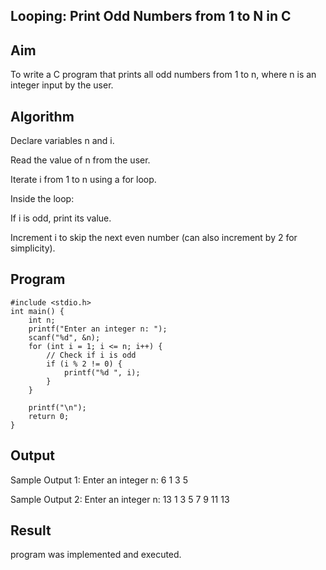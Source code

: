 ## Looping: Print Odd Numbers from 1 to N in C
## Aim
To write a C program that prints all odd numbers from 1 to n, where n is an integer input by the user.

## Algorithm
Declare variables n and i.

Read the value of n from the user.

Iterate i from 1 to n using a for loop.

Inside the loop:

If i is odd, print its value.

Increment i to skip the next even number (can also increment by 2 for simplicity).

## Program
```
#include <stdio.h>
int main() {
    int n;
    printf("Enter an integer n: ");
    scanf("%d", &n);
    for (int i = 1; i <= n; i++) {
        // Check if i is odd
        if (i % 2 != 0) {
            printf("%d ", i);
        }
    }

    printf("\n"); 
    return 0;
}
```

## Output

Sample Output 1:
Enter an integer n: 6
1 3 5

Sample Output 2:
Enter an integer n: 13
1 3 5 7 9 11 13

## Result
program was implemented and executed.
